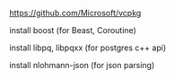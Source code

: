 https://github.com/Microsoft/vcpkg

install boost (for Beast, Coroutine)

install libpq, libpqxx (for postgres c++ api)

install nlohmann-json (for json parsing)